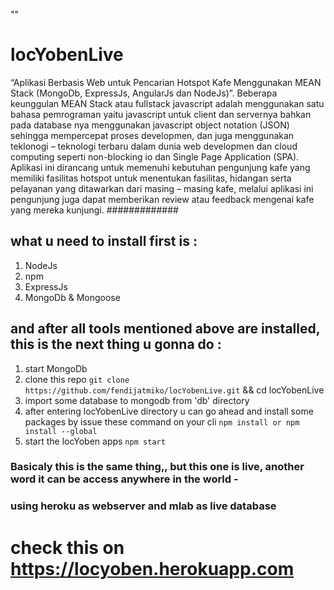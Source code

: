 ""
# locYobenLive
“Aplikasi Berbasis Web untuk Pencarian Hotspot Kafe Menggunakan MEAN Stack (MongoDb, ExpressJs, AngularJs dan NodeJs)”.
Beberapa keunggulan MEAN Stack atau fullstack javascript adalah menggunakan satu bahasa pemrograman yaitu javascript untuk client dan servernya bahkan pada database nya menggunakan javascript object notation (JSON) sehingga mempercepat proses developmen, dan juga menggunakan teklonogi – teknologi terbaru dalam dunia web developmen dan cloud computing seperti non-blocking io dan Single Page Application (SPA).
Aplikasi ini dirancang untuk memenuhi kebutuhan pengunjung kafe yang memiliki fasilitas hotspot untuk menentukan fasilitas, hidangan serta pelayanan yang ditawarkan dari masing – masing kafe, melalui aplikasi ini pengunjung juga dapat memberikan review atau feedback mengenai kafe yang mereka kunjungi.
#############


## what u need to install first is :
  1. NodeJs
  2. npm
  3. ExpressJs
  4. MongoDb & Mongoose


## and after all tools mentioned above are installed, this is the next thing u gonna do :
 1. start MongoDb
 2. clone this repo `git clone https://github.com/fendijatmiko/locYobenLive.git` && cd locYobenLive
 3. import some database to mongodb from 'db' directory
 4. after entering locYobenLive directory u can go ahead and install some packages by issue these command on your cli `npm install or npm install --global`
 5. start the locYoben apps `npm start`
 
 
### Basicaly this is the same thing,, but this one is live, another word it can be access anywhere in the world -
### using heroku as webserver and mlab as live database

# check this on https://locyoben.herokuapp.com
